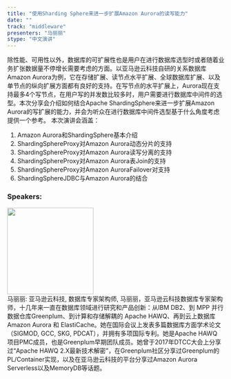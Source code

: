 ```yaml
---
title: "使用Sharding Sphere来进一步扩展Amazon Aurora的读写能力"
date: "" 
track: "middleware"
presenters: "马丽丽"
stype: "中文演讲"
---
```

除性能、可用性以外，数据库的可扩展性也是用户在进行数据库选型时或者随着业务扩张数据量不停增长需要考虑的方面。以亚马逊云科技自研的关系数据库Amazon Aurora为例，它在存储扩展、读节点水平扩展、全球数据库扩展、以及单节点的纵向扩展方面都有良好的支持。在写节点的水平扩展上，Aurora现在支持最多4个写节点，在用户写的并发数比较多时，用户需要进行数据库中间件的选型。本次分享会介绍如何结合Apache ShardingSphere来进一步扩展Amazon Aurora的写扩展的能力，并会为听众在进行数据库中间件选型基于什么角度考虑提供一个参考。
本次演讲会涵盖：
1. Amazon Aurora和ShardingSphere基本介绍
2. ShardingSphereProxy对Amazon Aurora动态分片的支持
3. ShardingSphereProxy对Amazon Aurora读写分离的支持
4. ShardingSphereProxy对Amazon Aurora表Join的支持
5. ShardingSphereProxy对Amazon AuroraFailover对支持
6. ShardingSphereJDBC与Amazon Aurora的结合
 ### Speakers: 
 <img src="images/speaker/1200.png" width="200" /><br>马丽丽: 亚马逊云科技, 数据库专家架构师, 马丽丽，亚马逊云科技数据库专家架构师，十几年来一直在数据库领域进行研究和产品创新：从IBM DB2、到 MPP 并行数据仓库Greenplum、到计算和存储解耦的 Apache HAWQ、再到云上数据库 Amazon Aurora 和 ElastiCache。她在国际会议上发表多篇数据库方面学术论文（SIGMOD, GCC, SKG, PDCAT），并拥有多项国际专利。她是Apache HAWQ 项目PMC成员，也是Greenplum早期团队成员。她曾于2017年DTCC大会上分享过“Apache HAWQ 2.X最新技术解密”，在Greenplum社区分享过Greenplum的PL/Container实现，以及在亚马逊云科技的平台分享过Amazon Aurora Serverless以及MemoryDB等话题。
 